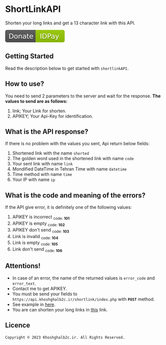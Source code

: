 # ShortLinkAPI
Shorten your long links and get a 13 character link with this API.

[![Donate](DonateIDPay.svg)](https://idpay.ir/khoshghalb2c/)
## Getting Started
Read the description below to get started with `shortlinkAPI`.

## How to use?
You need to send 2 parameters to the server and wait for the response.
**The values to send are as follows:**
1. link; Your Link for shorten.
2. APIKEY; Your Api-Key for identification.

## What is the API response?
If there is no problem with the values you sent, Api return below fields:
1. Shortened link with the name `shorted`
2. The golden word used in the shortened link with name `code`
3. Your sent link with name `link`
4. Mondified DateTime in Tehran Time with name `datetime`
5. Time method with name `time`
6. Your IP with name `ip`

## What is the code and meaning of the errors?
If the API give error, it is definitely one of the following values:
1. APIKEY is incorrect <sub>code: **101**</sub>
2. APIKEY is empty <sub>code: **102**</sub>
3. APIKEY don't send <sub>code: **103**</sub>
4. Link is invalid <sub>code: **104**</sub>
5. Link is empty <sub>code: **105**</sub>
6. Link don't send <sub>code: **106**</sub>

## Attentions!
- In case of an error, the name of the returned values is `error_code` and `error_text`.
- Contact me to get APIKEY.
- You must be send your fields to `https://api.khoshghalb2c.ir/shortlink/index.php` with **`POST`** method.
- See example in [here](example.html).
- You are can shorten your long links in [this](https://shortlink.khoshghalb2c.ir/) link.

## Licence
```
Copyright © 2023 Khoshghalb2c.ir. All Rights Reserved.
```
